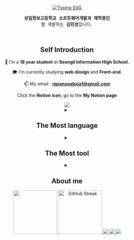 <div align="center">
   
[![Typing SVG](https://readme-typing-svg.herokuapp.com?font=Chewy&color=B468I3&size=38&center=true&vCenter=true&width=404&height=53&lines=%E3%80%80%E3%80%80Web!%2C+is+Favorite+Language+%E3%80%80%E3%80%80)](https://git.io/typing-svg)
   
 <pre>
 <strong>성일정보고등학교 소프트웨어개발과 재학중인</strong> 
 웹 개발하는 <strong>김민성</strong>입니다. </pre><br>  
  
## Self Introduction
🌱 I’m a <Strong>18 year student</strong> at <strong>Seongil Information High School.</strong>

🎓 I’m currently studying <strong>web design</strong> and <strong>Front-end</strong>.

📫 My email : **rqpanxoqbxia1@gmail.com**

<p align="center">Click the <strong>Notion icon</strong>, go to the <strong>My Notion page</strong></p>
<a href="https://hallowed-bonnet-3c9.notion.site/Main-Page-Portfolio-a0e96fef15d048e5b0c6652ac2e84323?pvs=4"><img src="https://img.shields.io/badge/Notion-000000?style=for-the-badge&logo=Notion&logoColor=white" /></a> <!-- Notion Icon Click Event -->

<br>

<details> 
  <summary><h2>The Most language</h2></summary>
  <p align="center"> <!--language-->
     <img src="https://img.shields.io/badge/Java-ED8B00?style=for-the-badge&logo=java&logoColor=white" /> <!-- JAVA -->
     <img src="https://img.shields.io/badge/Python-FFD43B?style=for-the-badge&logo=python&logoColor=blue" /> <!-- Python --> <br><h2>Web Language</h2>
     <img src="https://img.shields.io/badge/html5-E34F26?style=for-the-badge&logo=html5&logoColor=white">  <!-- HTML -->
     <img src="https://img.shields.io/badge/CSS3-1572B6?style=for-the-badge&logo=CSS3&logoColor=white"> <!-- CSS -->
     <img src="https://img.shields.io/badge/JavaScript-F7DF1E?style=for-the-badge&logo=JavaScript&logoColor=white"> <!-- JavaScript -->
     <img src="https://img.shields.io/badge/jquery-0769AD?style=for-the-badge&logo=jquery&logoColor=white"> <!-- jQuery -->
  </p>
</details>
<details>
  <summary><h2>The Most tool</h2></summary>
  <p aling="center"><!--tools-->
     <img src="https://img.shields.io/badge/Eclipse-2C2255?style=for-the-badge&logo=eclipse&logoColor=white" /> <!-- Eclips -->
     <img src="https://img.shields.io/static/v1?style=for-the-badge&message=IntelliJ+IDEA&color=000000&logo=IntelliJ+IDEA&logoColor=FFFFFF&label="> <!-- IntelliJ -->
     <img src="https://img.shields.io/badge/Visual_Studio_Code-0078D4?style=for-the-badge&logo=visual%20studio%20code&logoColor=white" /> <!-- VisualStudioCode -->
     <img src="https://img.shields.io/badge/Figma-F24E1E?style=for-the-badge&logo=Figma&logoColor=white" /> <!-- Figma -->
  </p>
</details>
<details>
  <summary><h2>About me</h2></summary>
 
   | What | When | Where |
   |:--------:|:--------:|:--------:|
   | 성일정보고등학교 소프트웨어 개발과 재학중 | 2023. 03. 2 ~ 현재 | Sungil Information High School | 
   | 성일정보고등학교 프로그래머스 동아리 | 2024. 03 ~ 현재 | Sungil Information Hight School programmers |
   | 성일정보고등학교 소프트웨어 웹 개발 스터디 | 2024. 03 ~ 현재 | Sungil Software Study (SSS) |
   | 성일정보고등학교 방과후 자바 기초 | 2023. 05. 11 ~ 2023. 07. 19 | Java basic After School Class |
   | 성일정보고등학교 방과후 자바 심화 | 2023. 08. 08 ~ 2023. 12. 21 | Java middle After School Class |
   | 성일정보고등학교 방과후 웹 수업 | 2023. 08. 08 ~ 2023. 12. 21 | Web After School Class |
   | 삼성 (SW) AI 수업 | 2023. 6. 26 ~ 2023. 8. 28 | After School Class |
   | Devfest Songdo 2023 at 송도 컨벤시아 | 2023. 12. 10 | Songdo Keonbensia |
   | 성일정보고등학교 방과후 자바 Lv.3 | 2024. 04. 11 ~ 2024. 05. 30 | Java.Lv3 After School Class |
   | 성일정보고등학교 방과후 자바 Lv.4 | 2024. 06. 04 ~ 2023. 07. 26 | Java.Lv4 After School Class |
 
</details>
<div>
  <a href="https://github.com/RamonLarcherRibeiro">
  <img loading="lazy" height="140em" src="https://github-readme-stats.vercel.app/api/top-langs/?username=pm4c1&layout=compact&langs_count=7&theme=algolia"/>
  <img height="140em" src="https://streak-stats.demolab.com?user=pm4c1&theme=algolia" alt="GitHub Streak" />  
  <img src="https://github-profile-summary-cards.vercel.app/api/cards/profile-details?username=pm4c1&theme=algolia">
  <img src="https://github-profile-summary-cards.vercel.app/api/cards/most-commit-language?username=pm4c1&theme=algolia">
  <img src="https://github-profile-summary-cards.vercel.app/api/cards/stats?username=pm4c1&theme=algolia">
</div>
</div>
